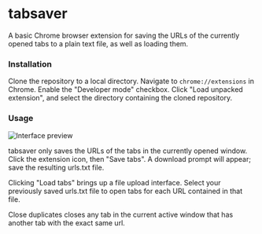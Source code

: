 # tabsaver
A basic Chrome browser extension for saving the URLs of the currently opened tabs to a plain text file, as well as loading them.

### Installation
Clone the repository to a local directory. Navigate to `chrome://extensions` in Chrome. Enable the "Developer mode" checkbox. Click "Load unpacked extension", and select the directory containing the cloned repository.

### Usage
![Interface preview](https://puu.sh/zVDrR/3f123bfa39.png)

tabsaver only saves the URLs of the tabs in the currently opened window. Click the extension icon, then "Save tabs". A download prompt will appear; save the resulting urls.txt file.

Clicking "Load tabs" brings up a file upload interface. Select your previously saved urls.txt file to open tabs for each URL contained in that file.

Close duplicates closes any tab in the current active window that has another tab with the exact same url.